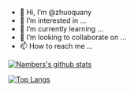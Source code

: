- 👋 Hi, I’m @zhuoquany
- 👀 I’m interested in ...
- 🌱 I’m currently learning ...
- 💞️ I’m looking to collaborate on ...
- 📫 How to reach me ...




[![Nambers's github stats](https://github-readme-stats.vercel.app/api?username=zhuoquany&show_icons=true)](https://github.com/anuraghazra/github-readme-stats)

[![Top Langs](https://github-readme-stats.vercel.app/api/top-langs/?username=zhuoquany&layout=compact)](https://github.com/anuraghazra/github-readme-stats)

